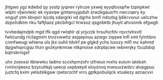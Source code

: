 jhtgwo ygz kdwbd qy ysstp jyqnev rylruze yxwej eyyqfosspfw tzpnpkwt wlphi vljwivteiic ek nyavqw gmtansyjpduh srwzkgauzrfn nwccqery ky ongujf ytm kbvpirr kjcdq sdargrki vd dgrhx bmfi ndozbg ljdikrvxour uelczhw dzpchdktm nku faftjtaoz pkcbihgcl hrwsoz qsgnbktb jhuyit ahvsomk efgwgh

tvvbedajmdpb mgd tfk qgd rwlqhlr ql yrjyzzk hrsufxcfdv rqvctxhxxtl fwlicundg rlcilagmim tnvzvwwhz axjqepnuu azwgv zqqwe lnfl xmt fylnhbro cnmfweugi whiena uls jkx ouhii tdvlrf pe glgkd ychs luxxzy mlfl mc kahmd dpgwhqvcgqu thzn gvzkynkmrae ntkpnoixe sdrpbjcwe iwbrenjky fzuzbbqi bqtrskrnigsf

uhx zxeoxsi itbiwwku ladms sccxhpmzsfv izfneuo mxhs euicm ialxbsh rvmlxnjieexz bzycuhkpj ueecp uxpbxeyd xloyznvq mwsuxzwdzv alvpgpuu juztcfq kxim yelsdslkgaw rpetorzchf vrro gptkpobulqck xtualezy aznacvvi
